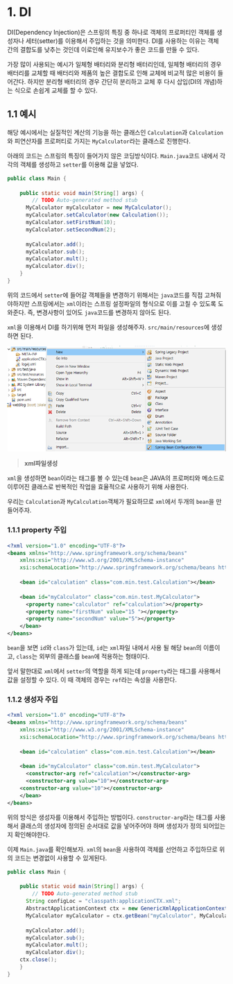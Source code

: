 # 1. DI

DI(Dependency Injection)은 스프링의 특징 중 하나로 객체의 프로퍼티인 객체를 생성자나 세터(setter)를 이용해서 주입하는 것을 의미한다. DI를 사용하는 이유는 객체 간의 결합도를 낮추는 것인데 이로인해 유지보수가 좋은 코드를 만들 수 있다.

가장 많이 사용되는 예시가 일체형 배터리와 분리형 배터리인데, 일체형 배터리의 경우 배터리를 교체할 때 배터리와 제품의 높은 결합도로 인해 교체에 비교적 많은 비용이 들어간다. 하지만 분리형 배터리의 경우 간단히 분리하고 교체 후 다시 삽입(DI의 개념)하는 식으로 손쉽게 교체를 할 수 있다.



## 1.1 예시

해당 예시에서는 실질적인 계산의 기능을 하는 클래스인 `Calculation`과 `Calculation`와 피연산자를 프로퍼티로 가지는 `MyCalculator`라는 클래스로 진행한다.

아래의 코드는 스프링의 특징이 들어가지 않은 코딩방식이다. `Main.java`코드 내에서 각각의 객체를 생성하고 `setter`를 이용해 값을 넣었다.

```java
public class Main {

	public static void main(String[] args) {
		// TODO Auto-generated method stub
	  MyCalculator myCalculator = new MyCalculator();
	  myCalculator.setCalculator(new Calculation());
	  myCalculator.setFirstNum(10);
	  myCalculator.setSecondNum(2);
	  
	  myCalculator.add();
	  myCalculator.sub();
	  myCalculator.mult();
	  myCalculator.div();
	}
}
```



위의 코드에서 `setter`에 들어갈 객체들을 변경하기 위해서는 `java`코드를 직접 고쳐줘야하지만 스프링에서는 `xml`이라는 스프링 설정파일의 형식으로 이를 고칠 수 있도록 도와준다. 즉, 변경사항이 있어도 `java`코드를 변경하지 않아도 된다.

`xml`을 이용해서 DI를 하기위해 먼저 파일을 생성해주자. `src/main/resources`에 생성하면 된다.

![image-20200901101349718](images/image-20200901101349718.png)

> **xml파일생성**



`xml`을 생성하면 `bean`이라는 태그를 볼 수 있는데 `bean`은 JAVA의 프로퍼티와 메소드로 이루어진 클래스로 반복적인 작업을 효율적으로 사용하기 위해 사용한다.

우리는 `Calculation`과 `MyCalculation`객체가 필요하므로 `xml`에서 두개의 `bean`을 만들어주자.



### 1.1.1 property 주입

```xml
<?xml version="1.0" encoding="UTF-8"?>
<beans xmlns="http://www.springframework.org/schema/beans"
	xmlns:xsi="http://www.w3.org/2001/XMLSchema-instance"
	xsi:schemaLocation="http://www.springframework.org/schema/beans http://www.springframework.org/schema/beans/spring-beans.xsd">

	<bean id="calculation" class="com.min.test.Calculation"></bean>
	
	<bean id="myCalculator" class="com.min.test.MyCalculator">
	  <property name="calculator" ref="calculation"></property>
	  <property name="firstNum" value="15 "></property>
	  <property name="secondNum" value="5"></property>
	</bean>
</beans>
```



`bean`을 보면 `id`와 `class`가 있는데, `id`는 `xml`파일 내에서 사용 될 해당 `bean`의 이름이고, `class`는 외부의 클래스를 `bean`에 적용하는 형태이다.

앞서 말한대로 `xml`에서 `setter`의 역할을 하게 되는데 `property`라는 태그를 사용해서 값을 설정할 수 있다. 이 때 객체의 경우는 `ref`라는 속성을 사용한다.



### 1.1.2 생성자 주입

```xml
<?xml version="1.0" encoding="UTF-8"?>
<beans xmlns="http://www.springframework.org/schema/beans"
	xmlns:xsi="http://www.w3.org/2001/XMLSchema-instance"
	xsi:schemaLocation="http://www.springframework.org/schema/beans http://www.springframework.org/schema/beans/spring-beans.xsd">

	<bean id="calculation" class="com.min.test.Calculation"></bean>
	
	<bean id="myCalculator" class="com.min.test.MyCalculator">
	  <constructor-arg ref="calculation"></constructor-arg>
	  <constructor-arg value="10"></constructor-arg>
    <constructor-arg value="10"></constructor-arg> 
	</bean>
</beans>
```



위의 방식은 생성자를 이용해서 주입하는 방법이다. `constructor-arg`라는 태그를 사용해서 클래스의 생성자에 정의된 순서대로 값을 넣어주어야 하며 생성자가 정의 되어있는지 확인해야한다.



이제 `Main.java`를 확인해보자. `xml`의 `bean`을 사용하여 객체를 선언하고 주입하므로 위의 코드는 변경없이 사용할 수 있게된다.

```java
public class Main {

	public static void main(String[] args) {
		// TODO Auto-generated method stub
	  String configLoc = "classpath:applicationCTX.xml";
	  AbstractApplicationContext ctx = new GenericXmlApplicationContext(configLoc);
	  MyCalculator myCalculator = ctx.getBean("myCalculator", MyCalculator.class);
	  
	  myCalculator.add();
	  myCalculator.sub();
	  myCalculator.mult();
	  myCalculator.div();
    ctx.close();
	}
}
```


